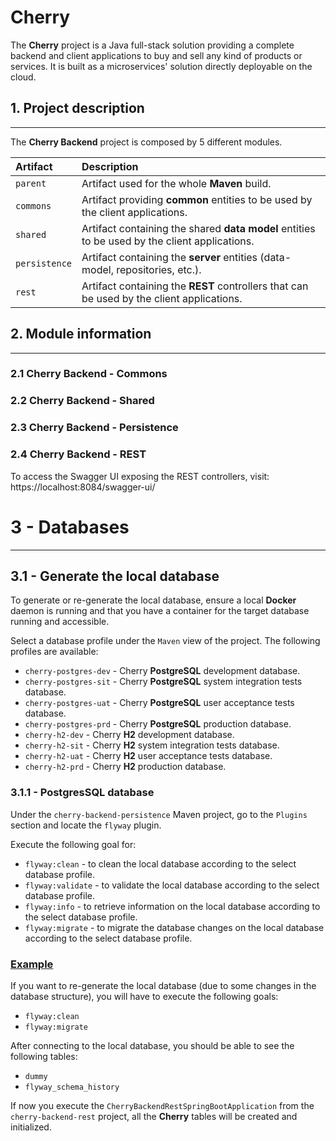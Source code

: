 # Cherry

The **Cherry** project is a Java full-stack solution providing a complete backend and client applications to buy and sell any kind of products 
or services. It is built as a microservices' solution directly deployable on the cloud. 

## 1. Project description

<hr>

The **Cherry Backend** project is composed by 5 different modules.

| Artifact      | Description                                                                                   |
|:--------------|:----------------------------------------------------------------------------------------------|
| `parent`      | Artifact used for the whole **Maven** build.                                                  |
| `commons`     | Artifact providing **common** entities to be used by the client applications.                 |
| `shared`      | Artifact containing the shared **data model** entities to be used by the client applications. |
| `persistence` | Artifact containing the **server** entities (data-model, repositories, etc.).                 |
| `rest`        | Artifact containing the **REST** controllers that can be used by the client applications.     |


## 2. Module information

<hr>

### 2.1 Cherry Backend - Commons

### 2.2 Cherry Backend - Shared

### 2.3 Cherry Backend - Persistence

### 2.4 Cherry Backend - REST

To access the Swagger UI exposing the REST controllers, visit: https://localhost:8084/swagger-ui/





# 3 - Databases
<hr>

## 3.1 - Generate the local database

To generate or re-generate the local database, ensure a local **Docker** daemon is running and that you have a container for the target database running and accessible.

Select a database profile under the `Maven` view of the project. The following profiles are available:

- `cherry-postgres-dev` - Cherry **PostgreSQL** development database. 
- `cherry-postgres-sit` - Cherry **PostgreSQL** system integration tests database.
- `cherry-postgres-uat` - Cherry **PostgreSQL** user acceptance tests database.
- `cherry-postgres-prd` - Cherry **PostgreSQL** production database.
- `cherry-h2-dev` - Cherry **H2** development database.
- `cherry-h2-sit` - Cherry **H2** system integration tests database.
- `cherry-h2-uat` - Cherry **H2** user acceptance tests database.
- `cherry-h2-prd` - Cherry **H2** production database.

### 3.1.1 - PostgresSQL database

Under the `cherry-backend-persistence` Maven project, go to the `Plugins` section and locate the `flyway` plugin.

Execute the following goal for:

- `flyway:clean` - to clean the local database according to the select database profile.
- `flyway:validate` - to validate the local database according to the select database profile.
- `flyway:info` - to retrieve information on the local database according to the select database profile.
- `flyway:migrate` - to migrate the database changes on the local database according to the select database profile.

### <u>Example</u>

If you want to re-generate the local database (due to some changes in the database structure), you will have to execute the following goals:

- `flyway:clean` 
- `flyway:migrate` 

After connecting to the local database, you should be able to see the following tables:

- `dummy`
- `flyway_schema_history`
 
If now you execute the `CherryBackendRestSpringBootApplication` from the `cherry-backend-rest` project, all the **Cherry** tables will be created and initialized.  

